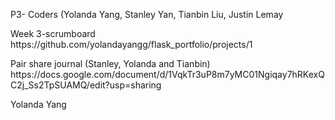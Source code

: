 <p>P3- Coders (Yolanda Yang, Stanley Yan, Tianbin Liu, Justin Lemay

<p>Week 3-scrumboard https://github.com/yolandayangg/flask_portfolio/projects/1 

</p>Pair share journal (Stanley, Yolanda and Tianbin) https://docs.google.com/document/d/1VqkTr3uP8m7yMC01Ngiqay7hRKexQC2j_Ss2TpSUAMQ/edit?usp=sharing 

</p> Yolanda Yang

